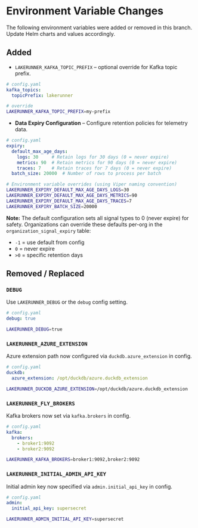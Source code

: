 # Environment Variable Changes

The following environment variables were added or removed in this branch. Update Helm charts and values accordingly.

## Added
- `LAKERUNNER_KAFKA_TOPIC_PREFIX` – optional override for Kafka topic prefix.

```yaml
# config.yaml
kafka_topics:
  topicPrefix: lakerunner
```

```bash
# override
LAKERUNNER_KAFKA_TOPIC_PREFIX=my-prefix
```

- **Data Expiry Configuration** – Configure retention policies for telemetry data.

```yaml
# config.yaml
expiry:
  default_max_age_days:
    logs: 30     # Retain logs for 30 days (0 = never expire)
    metrics: 90  # Retain metrics for 90 days (0 = never expire)
    traces: 7    # Retain traces for 7 days (0 = never expire)
  batch_size: 20000  # Number of rows to process per batch
```

```bash
# Environment variable overrides (using Viper naming convention)
LAKERUNNER_EXPIRY_DEFAULT_MAX_AGE_DAYS_LOGS=30
LAKERUNNER_EXPIRY_DEFAULT_MAX_AGE_DAYS_METRICS=90
LAKERUNNER_EXPIRY_DEFAULT_MAX_AGE_DAYS_TRACES=7
LAKERUNNER_EXPIRY_BATCH_SIZE=20000
```

**Note:** The default configuration sets all signal types to 0 (never expire) for safety. Organizations can override these defaults per-org in the `organization_signal_expiry` table:
- `-1` = use default from config
- `0` = never expire
- `>0` = specific retention days

## Removed / Replaced

### `DEBUG`
Use `LAKERUNNER_DEBUG` or the `debug` config setting.

```yaml
# config.yaml
debug: true
```

```bash
LAKERUNNER_DEBUG=true
```

### `LAKERUNNER_AZURE_EXTENSION`
Azure extension path now configured via `duckdb.azure_extension` in config.

```yaml
# config.yaml
duckdb:
  azure_extension: /opt/duckdb/azure.duckdb_extension
```

```bash
LAKERUNNER_DUCKDB_AZURE_EXTENSION=/opt/duckdb/azure.duckdb_extension
```

### `LAKERUNNER_FLY_BROKERS`
Kafka brokers now set via `kafka.brokers` in config.

```yaml
# config.yaml
kafka:
  brokers:
    - broker1:9092
    - broker2:9092
```

```bash
LAKERUNNER_KAFKA_BROKERS=broker1:9092,broker2:9092
```

### `LAKERUNNER_INITIAL_ADMIN_API_KEY`
Initial admin key now specified via `admin.initial_api_key` in config.

```yaml
# config.yaml
admin:
  initial_api_key: supersecret
```

```bash
LAKERUNNER_ADMIN_INITIAL_API_KEY=supersecret
```

